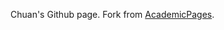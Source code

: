 Chuan's Github page.
Fork from [AcademicPages](https://github.com/academicpages/academicpages.github.io).
